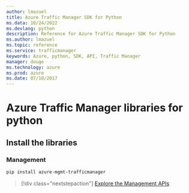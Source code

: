 ```yaml
---
author: lmazuel
title: Azure Traffic Manager SDK for Python
ms.data: 10/24/2022
ms.devlang: python
description: Reference for Azure Traffic Manager SDK for Python
ms.author: lmazuel
ms.topic: reference
ms.service: trafficmanager
keywords: Azure, python, SDK, API, Traffic Manager
manager: douge
ms.technology: azure
ms.prod: azure
ms.date: 07/10/2017
---
```

# Azure Traffic Manager libraries for python

## Install the libraries

### Management

```bash
pip install azure-mgmt-trafficmanager
```

> [!div class="nextstepaction"]
> [Explore the Management APIs](/python/api/overview/azure/trafficmanager/management)